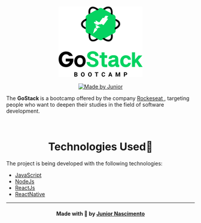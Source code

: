 <p align="center">
<img alt="License" src="./assets/GoStack.png"/>
</p>

<p align="center">
  <a href="https://www.linkedin.com/in/junior-nascimento-773982131/">
    <img alt="Made by Junior" src="https://img.shields.io/badge/made%20by-Junior%20Nascimento-blue">
  </a>
</p>

<p>
The <b> GoStack </b> is a bootcamp offered by the company <a href= "https://app.rocketseat.com.br/me/junior-nascimento-1580184263"> Rockeseat </a>, targeting people who want to deepen their studies in the field of software development.
</p>
<br>

<h1 align="center">Technologies Used🚩</h1> 

The project is being developed with the following technologies:

- [JavaScript]
- [NodeJs]
- [ReactJs]
- [ReactNative]

[JavaScript]: <https://www.javascript.com/>
[NodeJs]: <https://nodejs.org/>
[ReactJs]:<https://reactjs.org>
[ReactNative]:<https://reactnative.dev/>


---

<h4 align="center">
    Made with 💚 by <a href="https://junior-nascimento.firebaseapp.com/">Junior Nascimento</a>
</h4>
